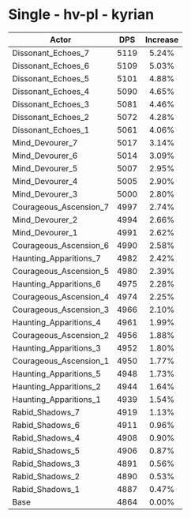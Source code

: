 # Single - hv-pl - kyrian
| Actor | DPS | Increase |
|---|:---:|:---:|
|Dissonant_Echoes_7|5119|5.24%|
|Dissonant_Echoes_6|5109|5.03%|
|Dissonant_Echoes_5|5101|4.88%|
|Dissonant_Echoes_4|5090|4.65%|
|Dissonant_Echoes_3|5081|4.46%|
|Dissonant_Echoes_2|5072|4.28%|
|Dissonant_Echoes_1|5061|4.06%|
|Mind_Devourer_7|5017|3.14%|
|Mind_Devourer_6|5014|3.09%|
|Mind_Devourer_5|5007|2.95%|
|Mind_Devourer_4|5005|2.90%|
|Mind_Devourer_3|5000|2.80%|
|Courageous_Ascension_7|4997|2.74%|
|Mind_Devourer_2|4994|2.66%|
|Mind_Devourer_1|4991|2.62%|
|Courageous_Ascension_6|4990|2.58%|
|Haunting_Apparitions_7|4982|2.42%|
|Courageous_Ascension_5|4980|2.39%|
|Haunting_Apparitions_6|4975|2.28%|
|Courageous_Ascension_4|4974|2.25%|
|Courageous_Ascension_3|4966|2.10%|
|Haunting_Apparitions_4|4961|1.99%|
|Courageous_Ascension_2|4956|1.88%|
|Haunting_Apparitions_3|4952|1.80%|
|Courageous_Ascension_1|4950|1.77%|
|Haunting_Apparitions_5|4948|1.73%|
|Haunting_Apparitions_2|4944|1.64%|
|Haunting_Apparitions_1|4939|1.54%|
|Rabid_Shadows_7|4919|1.13%|
|Rabid_Shadows_6|4911|0.96%|
|Rabid_Shadows_4|4908|0.90%|
|Rabid_Shadows_5|4906|0.87%|
|Rabid_Shadows_3|4891|0.56%|
|Rabid_Shadows_2|4890|0.53%|
|Rabid_Shadows_1|4887|0.47%|
|Base|4864|0.00%|
